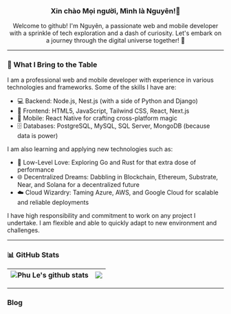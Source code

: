 <h3 align="center">Xin chào Mọi người, Mình là Nguyên!👋</h3>

<p align="center">
  Welcome to github! I'm Nguyên, a passionate web and mobile developer with a sprinkle of tech exploration and a dash of curiosity. Let's embark on a journey through the digital universe together! 🚀
</p>

---

### 🌟 What I Bring to the Table

I am a professional web and mobile developer with experience in various technologies and frameworks. Some of the skills I have are:

- 💻 Backend: Node.js, Nest.js (with a side of Python and Django)
- 🎨 Frontend: HTML5, JavaScript, Tailwind CSS, React, Next.js
- 📱 Mobile: React Native for crafting cross-platform magic
- 🗄️ Databases: PostgreSQL, MySQL, SQL Server, MongoDB (because data is power)

I am also learning and applying new technologies such as:

- 🚀 Low-Level Love: Exploring Go and Rust for that extra dose of performance
- 🌐 Decentralized Dreams: Dabbling in Blockchain, Ethereum, Substrate, Near, and Solana for a decentralized future
- ☁️ Cloud Wizardry: Taming Azure, AWS, and Google Cloud for scalable and reliable deployments

I have high responsibility and commitment to work on any project I undertake. I am flexible and able to quickly adapt to new environment and challenges.

---

### 📊 GitHub Stats

| <img align="center" src="https://github-readme-stats.vercel.app/api?username=npv2k1&show_icons=true&theme=algolia&include_all_commits=true&hide_border=true" alt="Phu Le's github stats" /> | <img align="center" src="https://github-readme-stats.vercel.app/api/top-langs/?username=npv2k1&layout=compact&hide_border=true" /> |
| ------------------------------------------------------------------------------------------------------------------------------------------------------------------------------------------- | ---------------------------------------------------------------------------------------------------------------------------------- |

---

### Blog

